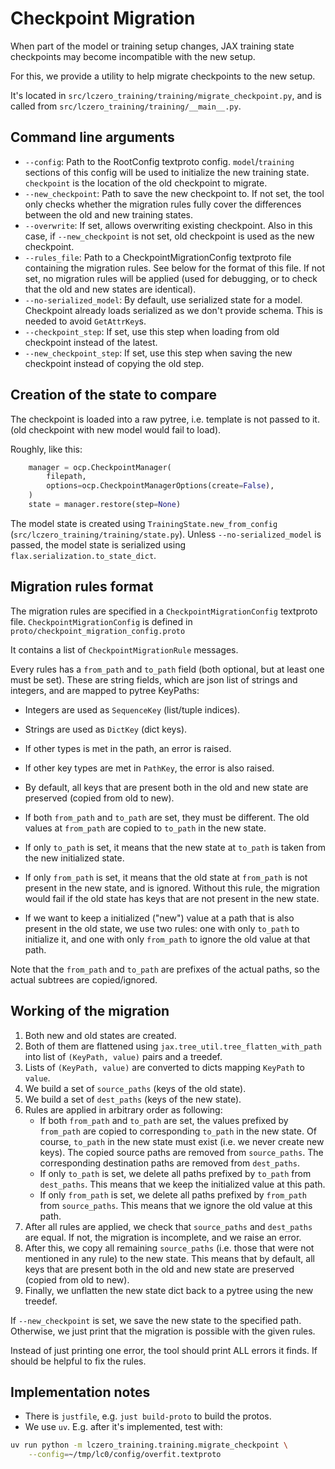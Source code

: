 # Checkpoint Migration

When part of the model or training setup changes, JAX training state checkpoints
may become incompatible with the new setup.

For this, we provide a utility to help migrate checkpoints to the new setup.

It's located in `src/lczero_training/training/migrate_checkpoint.py`, and is
called from `src/lczero_training/training/__main__.py`.

## Command line arguments

* `--config`: Path to the RootConfig textproto config. `model`/`training`
  sections of this config will be used to initialize the new training state.
  `checkpoint` is the location of the old checkpoint to migrate.
* `--new_checkpoint`: Path to save the new checkpoint to. If not set, the tool
  only checks whether the migration rules fully cover the differences between
  the old and new training states.
* `--overwrite`: If set, allows overwriting existing checkpoint. Also in this
  case, if `--new_checkpoint` is not set, old checkpoint is used as the new
  checkpoint.
* `--rules_file`: Path to a CheckpointMigrationConfig textproto file containing
  the migration rules. See below for the format of this file. If not set, no
  migration rules will be applied (used for debugging, or to check that the
  old and new states are identical).
* `--no-serialized_model`: By default, use serialized state for a model.
  Checkpoint already loads serialized as we don't provide schema. This is needed
  to avoid `GetAttrKey`s.
* `--checkpoint_step`: If set, use this step when loading from old checkpoint
  instead of the latest.
* `--new_checkpoint_step`: If set, use this step when saving the new checkpoint
  instead of copying the old step.

## Creation of the state to compare

The checkpoint is loaded into a raw pytree, i.e. template is not passed to it.
(old checkpoint with new model would fail to load).

Roughly, like this:

```python
    manager = ocp.CheckpointManager(
        filepath,
        options=ocp.CheckpointManagerOptions(create=False),
    )
    state = manager.restore(step=None)
```

The model state is created using `TrainingState.new_from_config`
(`src/lczero_training/training/state.py`). Unless `--no-serialized_model` is
passed, the model state is serialized using `flax.serialization.to_state_dict`.

## Migration rules format

The migration rules are specified in a `CheckpointMigrationConfig` textproto
file. `CheckpointMigrationConfig` is defined in
`proto/checkpoint_migration_config.proto`

It contains a list of `CheckpointMigrationRule` messages.

Every rules has a `from_path` and `to_path` field (both optional, but at least
one must be set). These are string fields, which are json list of strings and
integers, and are mapped to pytree KeyPaths:

* Integers are used as `SequenceKey` (list/tuple indices).
* Strings are used as `DictKey` (dict keys).
* If other types is met in the path, an error is raised.
* If other key types are met in `PathKey`, the error is also raised.

* By default, all keys that are present both in the old and new state are
  preserved (copied from old to new).
* If both `from_path` and `to_path` are set, they must be different. The old
  values at `from_path` are copied to `to_path` in the new state.
* If only `to_path` is set, it means that the new state at `to_path` is
  taken from the new initialized state.
* If only `from_path` is set, it means that the old state at `from_path` is not
  present in the new state, and is ignored. Without this rule, the migration
  would fail if the old state has keys that are not present in the new state.
* If we want to keep a initialized ("new") value at a path that is also
  present in the old state, we use two rules: one with only `to_path` to
  initialize it, and one with only `from_path` to ignore the old value at
  that path.

Note that the `from_path` and `to_path` are prefixes of the actual paths, so the
actual subtrees are copied/ignored.

## Working of the migration

1. Both new and old states are created.
2. Both of them are flattened using `jax.tree_util.tree_flatten_with_path` into
   list of `(KeyPath, value)` pairs and a treedef.
3. Lists of `(KeyPath, value)` are converted to dicts mapping `KeyPath` to
   `value`.
4. We build a set of `source_paths` (keys of the old state).
5. We build a set of `dest_paths` (keys of the new state).
6. Rules are applied in arbitrary order as following:
   * If both `from_path` and `to_path` are set, the values prefixed by
     `from_path` are copied to corresponding `to_path` in the new state. Of
     course, `to_path` in the new state must exist (i.e. we never create new
     keys). The copied source paths are removed from `source_paths`.
     The corresponding destination paths are removed from `dest_paths`.
   * If only `to_path` is set, we delete all paths prefixed by `to_path` from
     `dest_paths`. This means that we keep the initialized value at this path.
   * If only `from_path` is set, we delete all paths prefixed by `from_path`
     from `source_paths`. This means that we ignore the old value at this path.
7. After all rules are applied, we check that `source_paths` and `dest_paths`
   are equal. If not, the migration is incomplete, and we raise an error.
8. After this, we copy all remaining `source_paths` (i.e. those that were not
   mentioned in any rule) to the new state. This means that by default, all
   keys that are present both in the old and new state are preserved (copied
   from old to new).
9. Finally, we unflatten the new state dict back to a pytree using the new
   treedef.

If `--new_checkpoint` is set, we save the new state to the specified path.
Otherwise, we just print that the migration is possible with the given rules.

Instead of just printing one error, the tool should print ALL errors it finds.
If should be helpful to fix the rules.

## Implementation notes

* There is `justfile`, e.g. `just build-proto` to build the protos.
* We use `uv`. E.g. after it's implemented, test with:

```bash
uv run python -m lczero_training.training.migrate_checkpoint \
    --config=~/tmp/lc0/config/overfit.textproto
```
